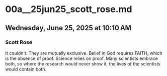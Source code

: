 # 00a__25jun25_scott_rose.md
## Wednesday, June 25, 2025 at 10:10 AM
### Scott Rose
It couldn't. They are mutually exclusive. Belief in God requires FAITH, which is the absence of proof. Science relies on proof. Many scientists embrace both, so where the research would never show it, the lives of the scientists would contain both.
